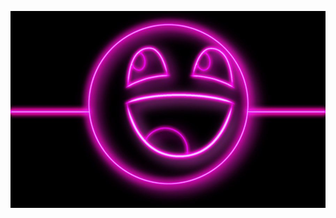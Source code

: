 <a href="https://twitter.com/wezbezt" target="_blank">
<p align="cente"> 
<img src="./imgz/wezbezt.jpg">
</p>
